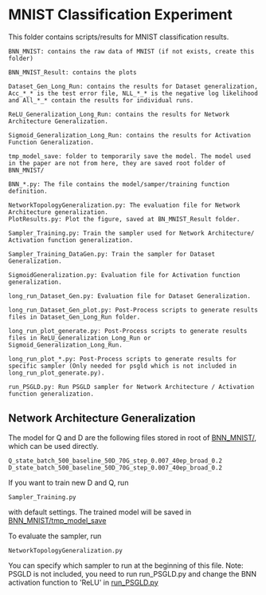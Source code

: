 # MNIST Classification Experiment
This folder contains scripts/results for MNIST classification results.

    BNN_MNIST: contains the raw data of MNIST (if not exists, create this folder)
    
    BNN_MNIST_Result: contains the plots
    
    Dataset_Gen_Long_Run: contains the results for Dataset generalization, Acc_*_* is the test error file, NLL_*_* is the negative log likelihood and All_*_* contain the results for individual runs.
    
    ReLU_Generalization_Long_Run: contains the results for Network Architecture Generalization.
    
    Sigmoid_Generalization_Long_Run: contains the results for Activation Function Generalization.
    
    tmp_model_save: folder to temporarily save the model. The model used in the paper are not from here, they are saved root folder of BNN_MNIST/
    
    BNN_*.py: The file contains the model/samper/training function definition.
    
    NetworkTopologyGeneralization.py: The evaluation file for Network Architecture generalization.
    PlotResults.py: Plot the figure, saved at BN_MNIST_Result folder.
    
    Sampler_Training.py: Train the sampler used for Network Architecture/ Activation function generalization.
    
    Sampler_Training_DataGen.py: Train the sampler for Dataset Generalization.
    
    SigmoidGeneralization.py: Evaluation file for Activation function generalization.
    
    long_run_Dataset_Gen.py: Evaluation file for Dataset Generalization.
    
    long_run_Dataset_Gen_plot.py: Post-Process scripts to generate results files in Dataset_Gen_Long_Run folder.
    
    long_run_plot_generate.py: Post-Process scripts to generate results files in ReLU_Generalization_Long_Run or Sigmoid_Generalization_Long_Run.
    
    long_run_plot_*.py: Post-Process scripts to generate results for specific sampler (Only needed for psgld which is not included in long_run_plot_generate.py).
    
    run_PSGLD.py: Run PSGLD sampler for Network Architecture / Activation function generalization.
## Network Architecture Generalization
The model for Q and D are the following files stored in root of [BNN_MNIST/](./), which can be used directly.

    Q_state_batch_500_baseline_50D_70G_step_0.007_40ep_broad_0.2
    D_state_batch_500_baseline_50D_70G_step_0.007_40ep_broad_0.2
If you want to train new D and Q, run 

    Sampler_Training.py
    
with default settings. The trained model will be saved in [BNN_MNIST/tmp_model_save](./tmp_model_save/)

To evaluate the sampler, run 

    NetworkTopologyGeneralization.py
You can specify which sampler to run at the beginning of this file. 
Note: PSGLD is not included, you need to run 
    run_PSGLD.py
and change the BNN activation function to 'ReLU' in [run_PSGLD.py](./run_PSGLD.py#L60)
